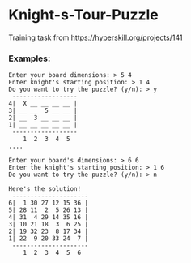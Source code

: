 # Knight-s-Tour-Puzzle
Training task from https://hyperskill.org/projects/141
### Examples:
<pre><code class="language-no-highlight">Enter your board dimensions: &gt; 5 4
Enter knight's starting position: &gt; 1 4
Do you want to try the puzzle? (y/n): &gt; y
 ------------------
4|  X __ __ __ __ |
3| __ __  5 __ __ |
2| __  3 __ __ __ |
1| __ __ __ __ __ |
 ------------------
    1  2  3  4  5
....
</code></pre>
<pre><code class="language-no-highlight">Enter your board's dimensions: &gt; 6 6
Enter the knight's starting position: &gt; 1 6
Do you want to try the puzzle? (y/n): &gt; n

Here's the solution!
 ---------------------
6|  1 30 27 12 15 36 |
5| 28 11  2  5 26 13 |
4| 31  4 29 14 35 16 |
3| 10 21 18  3  6 25 |
2| 19 32 23  8 17 34 |
1| 22  9 20 33 24  7 |
 ---------------------
    1  2  3  4  5  6
</code></pre>
